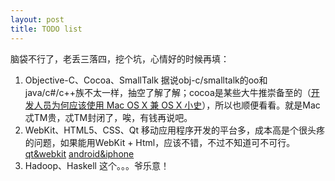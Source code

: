 ```yaml
---
layout: post
title: TODO list
---
```


脑袋不行了，老丢三落四，挖个坑，心情好的时候再填：

1. Objective-C、Cocoa、SmallTalk 据说obj-c/smalltalk的oo和java/c#/c++族不太一样，抽空了解了解；cocoa是某些大牛推崇备至的（<a href="http://blog.youxu.info/2010/02/28/why-mac-os-x-for-programmers/">开发人员为何应该使用 Mac OS X 兼 OS X 小史</a>），所以也顺便看看。就是Mac忒TM贵，忒TM封闭了，唉，有钱再说吧。
1. WebKit、HTML5、CSS、Qt 移动应用程序开发的平台多，成本高是个很头疼的问题，如果能用WebKit + Html，应该不错，不过不知道可不可行。<a href="http://qt.nokia.com/products-cn/class-library/modular-class-library#info_webkit">qt&webkit</a> <a href="http://www.ibm.com/developerworks/cn/opensource/os-androidiphone1/index.html#N100BE">android&iphone</a>
1. Hadoop、Haskell 这个。。。爷乐意！